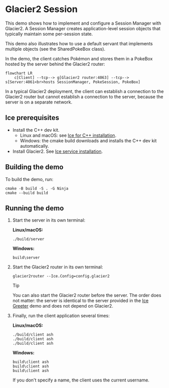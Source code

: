 # Glacier2 Session

This demo shows how to implement and configure a Session Manager with Glacier2. A Session Manager creates
application-level session objects that typically maintain some per-session state.

This demo also illustrates how to use a default servant that implements multiple objects (see the SharedPokeBox class).

In the demo, the client catches Pokémon and stores them in a PokeBox hosted by the server behind the Glacier2 router:

```mermaid
flowchart LR
    c[Client] --tcp--> g[Glacier2 router:4063] --tcp--> s[Server:4061<br>hosts SessionManager, PokeSession, PokeBox]
```

In a typical Glacier2 deployment, the client can establish a connection to the Glacier2 router but cannot establish
a connection to the server, because the server is on a separate network.

## Ice prerequisites

- Install the C++ dev kit.
  - Linux and macOS: see [Ice for C++ installation].
  - Windows: the cmake build downloads and installs the C++ dev kit automatically.
- Install Glacier2. See [Ice service installation].

## Building the demo

To build the demo, run:

```shell
cmake -B build -S . -G Ninja
cmake --build build
```

## Running the demo

1. Start the server in its own terminal:

   **Linux/macOS:**

   ```shell
   ./build/server
   ```

   **Windows:**

   ```shell
   build\server
   ```

2. Start the Glacier2 router in its own terminal:

   ```shell
   glacier2router --Ice.Config=config.glacier2
   ```

   > [!TIP]
   > You can also start the Glacier2 router before the server. The order does not matter: the server is identical to the
   > server provided in the [Ice Greeter][1] demo and does not depend on Glacier2.

3. Finally, run the client application several times:

    **Linux/macOS:**

    ```shell
    ./build/client ash
    ./build/client ash
    ./build/client ash
    ```

    **Windows:**

    ```shell
    build\client ash
    build\client ash
    build\client ash
    ```

    If you don't specify a name, the client uses the current username.

[1]: ../../Ice/Greeter
[Ice for C++ installation]: https://github.com/zeroc-ice/ice/blob/main/NIGHTLY.md#ice-for-c
[Ice service installation]: https://github.com/zeroc-ice/ice/blob/main/NIGHTLY.md#ice-services
